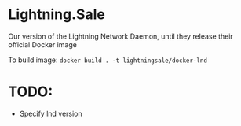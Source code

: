 # Lightning.Sale

Our version of the Lightning Network Daemon, until they release their official Docker image

To build image: `docker build . -t lightningsale/docker-lnd`

# TODO:
 - Specify lnd version
